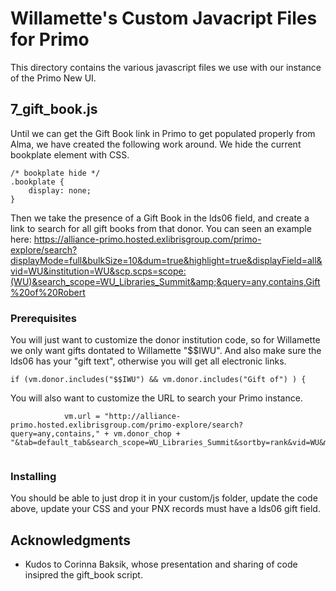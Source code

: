 # Willamette's Custom Javacript Files for Primo 

This directory contains the various javascript files we use with our instance of the Primo New UI.

## 7_gift_book.js

Until we can get the Gift Book link in Primo to get populated properly from Alma, we have created the following work around. We hide the current bookplate element with CSS.

```
/* bookplate hide */
.bookplate {
    display: none;
}
```

Then we take the presence of a Gift Book in the lds06 field, and create a link to search for all gift books from that donor. You can seen an example here: https://alliance-primo.hosted.exlibrisgroup.com/primo-explore/search?displayMode=full&bulkSize=10&dum=true&highlight=true&displayField=all&vid=WU&institution=WU&scp.scps=scope:(WU)&search_scope=WU_Libraries_Summit&amp;&query=any,contains,Gift%20of%20Robert 

### Prerequisites

You will just want to customize the donor institution code, so for Willamette we only want gifts dontated to Willamette "$$IWU". And also make sure the lds06 has your "gift text", otherwise you will get all electronic links.

```
if (vm.donor.includes("$$IWU") && vm.donor.includes("Gift of") ) {

```

You will also want to customize the URL to search your Primo instance.


```
            vm.url = "http://alliance-primo.hosted.exlibrisgroup.com/primo-explore/search?query=any,contains," + vm.donor_chop + "&tab=default_tab&search_scope=WU_Libraries_Summit&sortby=rank&vid=WU&mode=advanced&offset=0";    


```

### Installing

You should be able to just drop it in your custom/js folder, update the code above, update your CSS and your PNX records must have a lds06 gift field.

## Acknowledgments

* Kudos to Corinna Baksik, whose presentation and sharing of code insipred the gift_book script.

